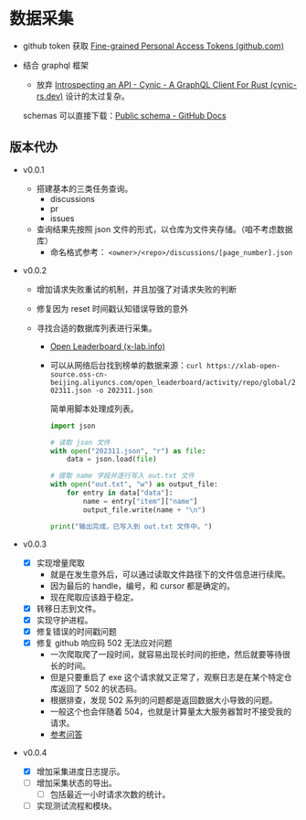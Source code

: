 # 数据采集

- github token 获取 [Fine-grained Personal Access Tokens (github.com)](https://github.com/settings/tokens?type=beta)

- 结合 graphql 框架

  - 放弃 [Introspecting an API - Cynic - A GraphQL Client For Rust (cynic-rs.dev)](https://cynic-rs.dev/schemas/introspection) 设计的太过复杂。

  schemas 可以直接下载：[Public schema - GitHub Docs](https://docs.github.com/en/graphql/overview/public-schema)

## 版本代办

- v0.0.1

  - 搭建基本的三类任务查询。
    - discussions
    - pr
    - issues
  - 查询结果先按照 json 文件的形式，以仓库为文件夹存储。（咱不考虑数据库）
    - 命名格式参考： `<owner>/<repo>/discussions/[page_number].json`

- v0.0.2

  - 增加请求失败重试的机制，并且加强了对请求失败的判断
  - 修复因为 reset 时间戳认知错误导致的意外
  - 寻找合适的数据库列表进行采集。

    - [Open Leaderboard (x-lab.info)](https://open-leaderboard.x-lab.info/)
    - 可以从网络后台找到榜单的数据来源：`curl https://xlab-open-source.oss-cn-beijing.aliyuncs.com/open_leaderboard/activity/repo/global/202311.json -o 202311.json`

      简单用脚本处理成列表。

      ```python
      import json

      # 读取 json 文件
      with open("202311.json", "r") as file:
          data = json.load(file)

      # 提取 name 字段并逐行写入 out.txt 文件
      with open("out.txt", "w") as output_file:
          for entry in data["data"]:
              name = entry["item"]["name"]
              output_file.write(name + "\n")

      print("输出完成，已写入到 out.txt 文件中。")
      ```

      <!-- TODO 这一块也可以用 rust 自动化 -->

- v0.0.3

  - [x] 实现增量爬取
    - 就是在发生意外后，可以通过读取文件路径下的文件信息进行续爬。
    - 因为最后的 handle，编号，和 cursor 都是确定的。
    - 现在爬取应该趋于稳定。
  - [x] 转移日志到文件。
  - [x] 实现守护进程。
  - [x] 修复错误的时间戳问题
  - [x] 修复 github 响应码 502 无法应对问题
    - 一次爬取爬了一段时间，就容易出现长时间的拒绝，然后就要等待很长的时间。
    - 但是只要重启了 exe 这个请求就又正常了，观察日志是在某个特定仓库返回了 502 的状态码。
    - 根据排查，发现 502 系列的问题都是返回数据大小导致的问题。
    - 一般这个也会伴随着 504，也就是计算量太大服务器暂时不接受我的请求。
    - [参考问答](https://github.com/orgs/community/discussions/24631#discussioncomment-3244785)

- v0.0.4

  - [x] 增加采集进度日志提示。
  - [ ] 增加采集状态的导出。
    - [ ] 包括最近一小时请求次数的统计。
  - [ ] 实现测试流程和模块。

